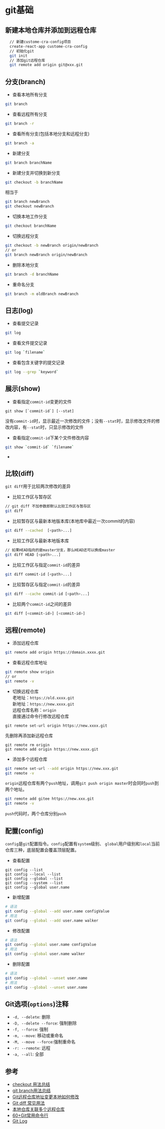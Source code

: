 # git基础

## 新建本地仓库并添加到远程仓库
```bash
  // 新建custome-cra-config项目
  create-react-app custome-cra-config
  // 初始化git
  git init
  // 添加git远程仓库
  git remote add origin git@xxx.git
```

## 分支(branch)
- 查看本地所有分支
```bash
git branch
```
- 查看远程所有分支
```bash
git branch -r
```
- 查看所有分支(包括本地分支和远程分支)
```bash
git branch -a
```
- 新建分支
```bash
git branch branchName
```
- 新建分支并切换到新分支
```bash
git checkout -b branchName
```
相当于
```bash
git branch newBranch
git checkout newBranch
```
- 切换本地工作分支
```bash
git checkout branchName
```
- 切换远程分支
```bash
git checkout -b newBranch origin/newBranch
// or
git branch newBranch origin/newBranch
```
- 删除本地分支
```bash
git branch -d branchName
```
- 重命名分支
```bash
git branch -m oldBranch newBranch
```

## 日志(log)
- 查看提交记录
```bash
git log
```
- 查看文件提交记录
```bash
git log `filename`
```
- 查看包含关键字的提交记录
```bash
git log --grep `keyword`
```

## 展示(show)
- 查看指定`commit-id`变更的文件
```
git show [`commit-id`] [--stat]
```
没有`commit-id`时，显示最近一次修改的文件；没有`--stat`时，显示修改文件的修改内容，有`--stat`时，只显示修改的文件
- 查看指定`commit-id`下某个文件修改内容
```bash
git show `commit-id` `filename` 
```
- 

## 比较(diff)
`git diff`用于比较两次修改的差异
- 比较工作区与暂存区
```bash
// git diff 不加参数即默认比较工作区与暂存区
git diff  
```
- 比较暂存区与最新本地版本库(本地库中最近一次commit的内容)
```bash
git diff --cached  [<path>...] 
```
- 比较工作区与最新本地版本库
```bash
// 如果HEAD指向的是master分支，那么HEAD还可以换成master
git diff HEAD [<path>...]  
```
- 比较工作区与指定`commit-id`的差异
```bash
git diff commit-id [<path>...] 
```
- 比较暂存区与指定`commit-id`的差异
```bash
git diff --cache commit-id [<path>...] 
```
- 比较两个`commit-id`之间的差异
```bash
git diff [<commit-id>] [<commit-id>]
```

## 远程(remote)
- 添加远程仓库
```bash
git remote add origin https://domain.xxxx.git
```
- 查看远程仓库地址
```bash
git remote show origin
// or
git remote -v
```
- 切换远程仓库  
老地址：`https://old.xxxx.git`  
新地址：`https://new.xxxx.git`  
远程仓库名称：`origin`  
直接通过命令行修改远程仓库
```
git remote set-url origin https://new.xxxx.git
```
先删除再添加新远程仓库
```
git remote rm origin
git remote add origin https://new.xxxx.git
```
- 添加多个远程仓库
```bash
git remote set-url --add origin https://new.xxx.git
git remote -v
```
`origin`远程仓库有两个`push`地址，调用`git push origin master`时会同时`push`到两个地址。
```bash
git remote add gitee https://new.xxx.git
git remote -v
```
`push`代码时，两个仓库分别`push`

## 配置(config)
`config`是`git`配置指令。`config`配置有`system`级别、 `global`用户级别和`local`当前仓库三种，底层配置会覆盖顶层配置。
- 查看配置
```
git config --list
git config --local --list
git config --global --list
git config --system --list
git config --global user.name
```
- 新增配置
```bash
# 语法
git config --global --add user.name configValue
# 用法
git config --global --add user.name walker
```
- 修改配置
```bash
# 语法
git config --global user.name configValue
# 用法
git config --global user.name walker
```
- 删除配置
```bash
# 语法
git config --global --unset user.name
# 用法
git config --global --unset user.name
```

## Git选项(`options`)注释
- `-d, --delete`: 删除
- `-D, --delete --force`: 强制删除
- `-f, --force`: 强制
- `-m, --move`: 移动或重命名
- `-M, --move --force`:强制重命名
- `-r: --remote`: 远程
- `-a, --all`: 全部

## 参考

- [checkout 用法总结](https://www.jianshu.com/p/cad4d2ec4da5)
- [git branch用法总结](https://blog.csdn.net/afei__/article/details/51567155)
- [Git远程仓库地址变更本地如何修改](https://blog.csdn.net/asdfsfsdgdfgh/article/details/54981823)
- [Git diff 常见用法](https://www.cnblogs.com/qianqiannian/p/6010219.html)
- [本地仓库关联多个远程仓库](https://juejin.im/entry/5c3443b86fb9a04a102f74df)
- [60+Git常用命令行](https://juejin.im/post/5eb2d6bce51d454d9d3ed14f)
- [Git Log](https://blog.csdn.net/qq_20330063/article/details/82386317)